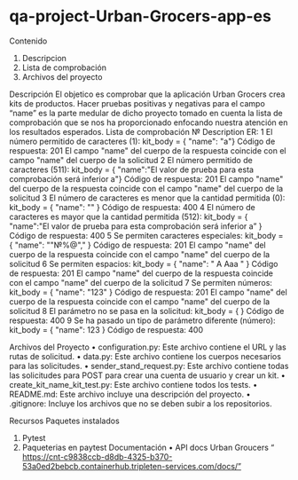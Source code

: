 # qa-project-Urban-Grocers-app-es

Contenido

1.	Descripcion
2.	Lista de comprobación
3.	Archivos del proyecto

Descripción
El objetico es comprobar que la aplicación Urban Grocers crea kits de productos. Hacer pruebas positivas y negativas para el campo “name” es la parte medular de dicho proyecto tomado en cuenta la lista de comprobación que se nos ha proporcionado enfocando nuestra atención en los resultados esperados.
Lista de comprobación
№	Description	ER:
1	El número permitido de caracteres (1): kit_body = { "name": "a"}	Código de respuesta: 201 El campo "name" del cuerpo de la respuesta coincide con el campo "name" del cuerpo de la solicitud
2	El número permitido de caracteres (511): kit_body = { "name":"El valor de prueba para esta comprobación será inferior a"}	Código de respuesta: 201 El campo "name" del cuerpo de la respuesta coincide con el campo "name" del cuerpo de la solicitud
3	El número de caracteres es menor que la cantidad permitida (0): kit_body = { "name": "" }	Código de respuesta: 400
4	El número de caracteres es mayor que la cantidad permitida (512):
kit_body = { "name":"El valor de prueba para esta comprobación será inferior a” }	Código de respuesta: 400
5	Se permiten caracteres especiales: kit_body = { "name": ""№%@"," }	Código de respuesta: 201 El campo "name" del cuerpo de la respuesta coincide con el campo "name" del cuerpo de la solicitud
6	Se permiten espacios: kit_body = { "name": " A Aaa " }	Código de respuesta: 201 El campo "name" del cuerpo de la respuesta coincide con el campo "name" del cuerpo de la solicitud
7	Se permiten números: kit_body = { "name": "123" }	Código de respuesta: 201 El campo "name" del cuerpo de la respuesta coincide con el campo "name" del cuerpo de la solicitud
8	El parámetro no se pasa en la solicitud: kit_body = { }	Código de respuesta: 400
9	Se ha pasado un tipo de parámetro diferente (número): kit_body = { "name": 123 }	Código de respuesta: 400


Archivos del Proyecto
•	configuration.py: Este archivo contiene el URL y las rutas de solicitud.
•	data.py: Este archivo contiene los cuerpos necesarios para las solicitudes.
•	sender_stand_request.py: Este archivo contiene todas las solicitudes para POST para crear una cuenta de usuario y crear un kit.
•	create_kit_name_kit_test.py: Este archivo contiene todos los tests.
•	README.md: Este archivo incluye una descripción del proyecto.
•	.gitignore: Incluye los archivos que no se deben subir a los repositorios.


Recursos
Paquetes instalados
1.	Pytest
2.	Paqueterias en paytest
Documentación
•	API docs Urban Groucers “ https://cnt-c9838ccb-d8db-4325-b370-53a0ed2bebcb.containerhub.tripleten-services.com/docs/”



